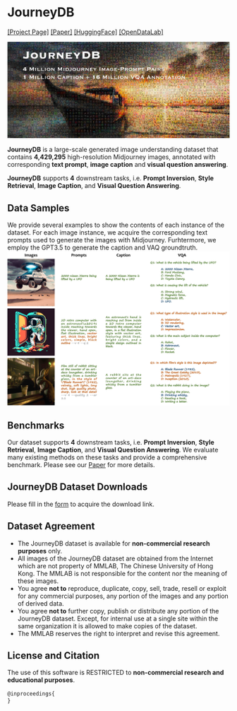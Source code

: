 # JourneyDB

[[Project Page]]() [[Paper]]() [[HuggingFace]]() [[OpenDataLab]]()

![image](https://github.com/JourneyDB/JourneyDB/blob/main/assets/jdb_teaser_small.jpg)

**JourneyDB** is a large-scale generated image understanding dataset that contains **4,429,295** high-resolution Midjourney images, annotated with corresponding **text prompt**, **image caption** and **visual question answering**.

**JourneyDB** supports **4** downstream tasks, i.e. **Prompt Inversion**, **Style Retrieval**, **Image Caption**, and **Visual Question Answering**.

## Data Samples
We provide several examples to show the contents of each instance of the dataset. For each image instance, we acquire the corresponding text prompts used to generate the images with Midjourney. Furhtermore, we employ the GPT3.5 to generate the caption and VAQ groundtruth.
![image](https://github.com/JourneyDB/JourneyDB/blob/main/assets/jdb_samples_small.jpeg)

## Benchmarks
Our dataset supports **4** downstream tasks, i.e. **Prompt Inversion**, **Style Retrieval**, **Image Caption**, and **Visual Question Answering**. We evaluate many existing methods on these tasks and provide a comprehensive benchmark. Please see our [Paper]() for more details.
<!-- 
* **Image Caption.** We show some samples from the validation set of JourneyDB captioning. The examples show the gap between the realistic images and the AI-generated images. And the general visual-language model still need some enhancement to handle generated contents.
![image](https://github.com/JourneyDB/JourneyDB/blob/main/assets/jdb_caption_small.jpg)

* **Visual Question Answering** 
We visualize some results of BLIP-2 for Multiple-Choice Visual Question Answering. The top row shows style-relevant questions and the bottom row shows content-relevant questions. It once again demonstrats the difficulty to handle the generated contents.
![image](https://github.com/JourneyDB/JourneyDB/blob/main/assets/jdb_vqa_small.jpg) -->

## JourneyDB Dataset Downloads

Please fill in the [form](https://docs.google.com/forms/d/e/1FAIpQLSeiciK0g0IA46_hFaitRhdpihhpjqt3helJNT68y-C8MfKhiQ/viewform?usp=sf_link) to acquire the download link.


## Dataset Agreement
* The JourneyDB dataset is available for **non-commercial research purposes** only.
* All images of the JourneyDB dataset are obtained from the Internet which are not property of MMLAB, The Chinese University of Hong Kong. The MMLAB is not responsible for the content nor the meaning of these images.
* You agree **not to** reproduce, duplicate, copy, sell, trade, resell or exploit for any commercial purposes, any portion of the images and any portion of derived data.
* You agree **not to** further copy, publish or distribute any portion of the JourneyDB dataset. Except, for internal use at a single site within the same organization it is allowed to make copies of the dataset.
* The MMLAB reserves the right to interpret and revise this agreement.

## License and Citation
The use of this software is RESTRICTED to **non-commercial research and educational purposes**.
```
@inproceedings{
}
```
